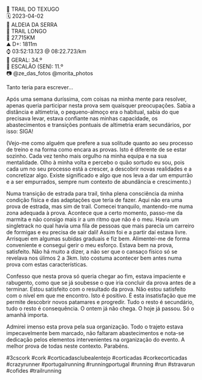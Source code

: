 </br>🔰 TRAIL DO TEXUGO
</br>🗓️ 2023-04-02
</br>📍 ALDEIA DA SERRA
</br>🏃 TRAIL LONGO
</br>👟 27.715KM
</br>⛰️ D+: 1811m
</br>⌚ 03:52:13.123 @ 08:22.723/km
</br>🏅 GERAL: 34.º
</br>🏅 ESCALÃO (SEN): 11.º
</br>📷 @ze_das_fotos @morita_photos

Tanto teria para escrever...

Após uma semana duríssima, com coisas na minha mente para resolver, apenas queria participar nesta prova sem quaisquer preocupações. Sabia a distância e altimetria, o pequeno-almoço era o habitual, sabia do que precisava levar, estava confiante nas minhas capacidade, os abastecimentos e transições pontuais de altimetria eram secundários, por isso: SIGA!

(Vejo-me como alguém que prefere a sua solitude quanto ao seu processo de treino e na forma como encara as provas. Isto é diferente de se estar sozinho. Cada vez tenho mais orgulho na minha equipa e na sua mentalidade. Olho à minha volta e percebo o quão sortudo eu sou, pois cada um no seu processo está a crescer, a descobrir novas realidades e a concretizar algo. Existe significado e algo que nos leva a dar um empurrão e a ser empurrados, sempre num contexto de abundância e crescimento.)

Numa transição de estrada para trail, tinha plena consciência da minha condição física e das adaptações que teria de fazer. Aqui não era uma prova de estrada, mas sim de trail. Comecei tranquilo, mantendo-me numa zona adequada à prova. Acontece que a certo momento, passo-me da marmita e não consigo mais ir a um ritmo que não é o meu. Havia um singletrack no qual havia uma fila de pessoas que mais parecia um carreiro de formigas e eu precisa de sair dali! Assim foi e a partir daí estava livre. Arrisquei em algumas subidas graduais e fiz bem. Alimentei-me de forma conveniente e consegui gerir o meu esforço. Estava bem na prova, satisfeito. Não há muito a dizer, a não ser que o cansaço físico só se revelava nos úlimos 2 a 3km. Isto costuma acontecer bem antes numa prova com estas características.

Confesso que nesta prova só queria chegar ao fim, estava impaciente e rabugento, como que se já soubesse o que iria concluir da prova antes de a terminar. Estou satisfeito com o resultado da prova. Não estou satisfeito com o nível em que me encontro. Isto é positivo. É esta insatisfação que me permite descobrir novos patamares e progredir. Tudo o resto é secundário, tudo o resto é consequência. O ontem já não chega. O hoje já passou. Só o amanhã importa.

Admirei imenso esta prova pela sua organização. Todo o trajeto estava impecavelmente bem marcado, não faltaram abastecimentos e nota-se dedicação pelos elementos intervenientes na organização do evento. A melhor prova de todas neste contexto. Parabéns.

#3cscork #cork #corticadasclubealentejo #corticadas #corkecorticadas #crazyrunner #portugalrunning #runningportugal #running #run #stravarun #cofides #trailrunning
